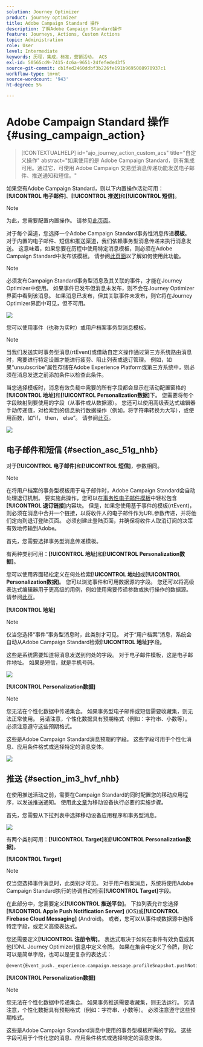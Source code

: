 ```yaml
---
solution: Journey Optimizer
product: journey optimizer
title: Adobe Campaign Standard 操作
description: 了解Adobe Campaign Standard操作
feature: Journeys, Actions, Custom Actions
topic: Administration
role: User
level: Intermediate
keywords: 历程，集成，标准，营销活动， ACS
exl-id: 50565cd9-7415-4c6a-9651-24fefeded3f5
source-git-commit: cb1fed2460ddbf3b226fe191b9695008970937c1
workflow-type: tm+mt
source-wordcount: '943'
ht-degree: 5%

---
```


# Adobe Campaign Standard 操作 {#using_campaign_action}

>[!CONTEXTUALHELP]
>id="ajo_journey_action_custom_acs"
>title="自定义操作"
>abstract="如果使用的是 Adobe Campaign Standard，则有集成可用。通过它，可使用 Adobe Campaign 交易型消息传递功能发送电子邮件、推送通知和短信。"

如果您有Adobe Campaign Standard，则以下内置操作活动可用： **[!UICONTROL 电子邮件]**、**[!UICONTROL 推送]**&#x200B;和&#x200B;**[!UICONTROL 短信]**。

>[!NOTE]
>
>为此，您需要配置内置操作。 请参见[此页面](../action/acs-action.md)。

对于每个渠道，您选择一个Adobe Campaign Standard事务性消息传递&#x200B;**模板**。 对于内置的电子邮件、短信和推送渠道，我们依赖事务型消息传递来执行消息发送。 这意味着，如果您要在历程中使用特定消息模板，则必须在Adobe Campaign Standard中发布该模板。 请参阅[此页面](https://experienceleague.adobe.com/docs/campaign-standard/using/communication-channels/transactional-messaging/getting-started-with-transactional-msg.html?lang=zh-Hans)以了解如何使用此功能。

>[!NOTE]
>
>必须发布Campaign Standard事务型消息及其关联的事件，才能在Journey Optimizer中使用。 如果事件已发布但消息未发布，则不会在Journey Optimizer界面中看到该消息。 如果消息已发布，但其关联事件未发布，则它将在Journey Optimizer界面中可见，但不可用。

![](assets/journey59.png)

您可以使用事件（也称为实时）或用户档案事务型消息模板。

>[!NOTE]
>
>当我们发送实时事务型消息(rtEvent)或借助自定义操作通过第三方系统路由消息时，需要进行特定设置才能进行疲劳、阻止列表或退订管理。 例如，如果“unsubscribe”属性存储在Adobe Experience Platform或第三方系统中，则必须在消息发送之前添加条件以检查此条件。

当您选择模板时，消息有效负载中需要的所有字段都会显示在活动配置窗格的&#x200B;**[!UICONTROL 地址]**&#x200B;和&#x200B;**[!UICONTROL Personalization数据]**&#x200B;下。 您需要将每个字段映射到要使用的字段（从事件或从数据源）。 您还可以使用高级表达式编辑器手动传递值，对检索到的信息执行数据操作（例如，将字符串转换为大写），或使用函数，如“if， then， else”。 请参阅[此页](expression/expressionadvanced.md)。

![](assets/journey60.png)

## 电子邮件和短信 {#section_asc_51g_nhb}

对于&#x200B;**[!UICONTROL 电子邮件]**&#x200B;和&#x200B;**[!UICONTROL 短信]**，参数相同。

>[!NOTE]
>
>在将用户档案的事务型模板用于电子邮件时，Adobe Campaign Standard会自动处理退订机制。 要实施此操作，您可以在[事务性电子邮件模板](https://experienceleague.adobe.com/docs/campaign-standard/using/communication-channels/transactional-messaging/getting-started-with-transactional-msg.html?lang=zh-Hans)中轻松包含&#x200B;**[!UICONTROL 退订链接]**&#x200B;内容块。 但是，如果您使用基于事件的模板(rtEvent)，则必须在消息中合并一个链接，以将收件人的电子邮件作为URL参数传递，并将他们定向到退订登陆页面。 必须创建此登陆页面，并确保将收件人取消订阅的决策有效地传输到Adobe。

首先，您需要选择事务型消息传递模板。

有两种类别可用：**[!UICONTROL 地址]**&#x200B;和&#x200B;**[!UICONTROL Personalization数据]**。

您可以使用界面轻松定义在何处检索&#x200B;**[!UICONTROL 地址]**&#x200B;或&#x200B;**[!UICONTROL Personalization数据]**。 您可以浏览事件和可用数据源的字段。 您还可以将高级表达式编辑器用于更高级的用例，例如使用需要传递参数或执行操作的数据源。 请参阅[此页](expression/expressionadvanced.md)。

**[!UICONTROL 地址]**

>[!NOTE]
>
>仅当您选择“事件”事务型消息时，此类别才可见。 对于“用户档案”消息，系统会自动从Adobe Campaign Standard检索&#x200B;**[!UICONTROL 地址]**&#x200B;字段。

这些是系统需要知道将消息发送到何处的字段。 对于电子邮件模板，这是电子邮件地址。 如果是短信，就是手机号码。

![](assets/journey61.png)

**[!UICONTROL Personalization数据]**

>[!NOTE]
>
>您无法在个性化数据中传递集合。 如果事务型电子邮件或短信需要收藏集，则无法正常使用。 另请注意，个性化数据具有预期格式（例如：字符串、小数等）。 必须注意遵守这些预期格式。

这些是Adobe Campaign Standard消息预期的字段。 这些字段可用于个性化消息、应用条件格式或选择特定的消息变体。

![](assets/journey62.png)

## 推送 {#section_im3_hvf_nhb}

在使用推送活动之前，需要在Campaign Standard的同时配置您的移动应用程序，以发送推送通知。 使用此[文章](https://helpx.adobe.com/cn/campaign/kb/integrate-mobile-sdk.html)为移动设备执行必要的实施步骤。

首先，您需要从下拉列表中选择移动设备应用程序和事务型消息。

![](assets/journey62bis.png)

有两个类别可用：**[!UICONTROL Target]**&#x200B;和&#x200B;**[!UICONTROL Personalization数据]**。

**[!UICONTROL Target]**

>[!NOTE]
>
>仅当您选择事件消息时，此类别才可见。 对于用户档案消息，系统将使用Adobe Campaign Standard执行的协调自动检索&#x200B;**[!UICONTROL Target]**&#x200B;字段。

在此部分中，您需要定义&#x200B;**[!UICONTROL 推送平台]**。 下拉列表允许您选择&#x200B;**[!UICONTROL Apple Push Notification Server]** (iOS)或&#x200B;**[!UICONTROL Firebase Cloud Messaging]** (Android)。 或者，您可以从事件或数据源中选择特定字段，或定义高级表达式。

您还需要定义&#x200B;**[!UICONTROL 注册令牌]**。 表达式取决于如何在事件有效负载或其他[!DNL Journey Optimizer]信息中定义令牌。 如果在集合中定义了令牌，则它可以是简单字段，也可以是更复杂的表达式：

```
@event{Event_push._experience.campaign.message.profileSnapshot.pushNotificationTokens.first().token}
```

**[!UICONTROL Personalization数据]**

>[!NOTE]
>
>您无法在个性化数据中传递集合。 如果事务推送需要收藏集，则无法运行。 另请注意，个性化数据具有预期格式（例如：字符串、小数等）。 必须注意遵守这些预期格式。

这些是Adobe Campaign Standard消息中使用的事务型模板所需的字段。 这些字段可用于个性化您的消息、应用条件格式或选择特定的消息变体。
